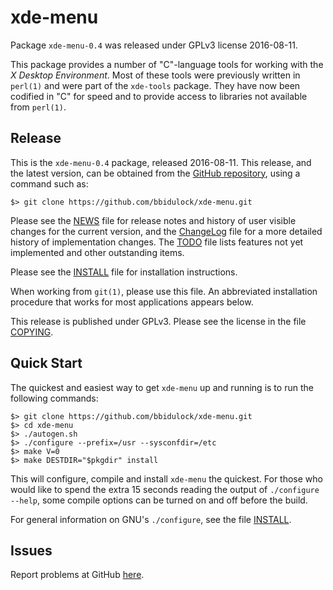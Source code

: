 [xde-menu -- read me first file.  @DATE]: #

xde-menu
===============

Package `xde-menu-0.4` was released under GPLv3 license 2016-08-11.

This package provides a number of "C"-language tools for working with
the _X Desktop Environment_.  Most of these tools were previously written
in `perl(1)` and were part of the `xde-tools` package.  They have now been
codified in "C" for speed and to provide access to libraries not
available from `perl(1)`.


Release
-------

This is the `xde-menu-0.4` package, released 2016-08-11.  This
release, and the latest version, can be obtained from the [GitHub
repository][1], using a command such as:

    $> git clone https://github.com/bbidulock/xde-menu.git

Please see the [NEWS][2] file for release notes and history of user
visible changes for the current version, and the [ChangeLog][3]
file for a more detailed history of implementation changes.  The
[TODO][4] file lists features not yet implemented and other
outstanding items.

Please see the [INSTALL][5] file for installation instructions.

When working from `git(1)`, please use this file.  An abbreviated
installation procedure that works for most applications appears below.

This release is published under GPLv3.  Please see the license in
the file [COPYING][6].


Quick Start
-----------

The quickest and easiest way to get `xde-menu` up and running
is to run the following commands:

    $> git clone https://github.com/bbidulock/xde-menu.git
    $> cd xde-menu
    $> ./autogen.sh
    $> ./configure --prefix=/usr --sysconfdir=/etc
    $> make V=0
    $> make DESTDIR="$pkgdir" install

This will configure, compile and install `xde-menu` the quickest.
For those who would like to spend the extra 15 seconds reading
the output of `./configure --help`, some compile options can be
turned on and off before the build.

For general information on GNU's `./configure`, see the file
[INSTALL][5].


Issues
------

Report problems at GitHub [here][7].



[1]: https://github.com/bbidulock/xde-menu
[2]: NEWS
[3]: ChangeLog
[4]: TODO
[5]: INSTALL
[6]: COPYING
[7]: https://github.com/bbidulock/xde-menu/issues

[ vim: set ft=markdown sw=4 tw=72 nocin nosi fo+=tcqlorn spell: ]: #
